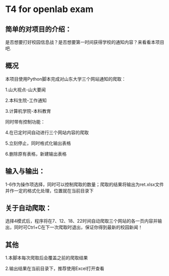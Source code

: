 # T4 for openlab exam

## 简单的对项目的介绍：  

是否想要打好校园信息战？是否想要第一时间获得学校的通知内容？来看看本项目吧.

## 概况

本项目使用Python脚本完成对山东大学三个网站通知的爬取：

1.山大视点-山大要闻

2.本科生院-工作通知

3.计算机学院-本科教育

同时带有控制功能：

4.在已定时间自动进行三个网站内容的爬取

5.立刻停止，同时格式化输出表格

6.删除原有表格，新建输出表格

## 输入与输出：

1-6作为操作项选择，同时可以控制爬取的数量；爬取的结果将输出为ret.xlsx文件并作一定的格式化处理，位置就在当前目录下


## 关于自动爬取：

选择4模式后，程序将在7、12、18、22时间自动爬取三个网站的各一页内容并输出，同时可Ctrl+C在下一次爬取时退出，保证你得到最新的校园新闻！

## 其他

1.本脚本每次爬取后会覆盖之前的爬取结果

2.输出结果在当前目录下，推荐使用Excel打开查看

